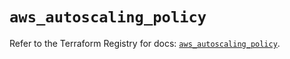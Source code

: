 # `aws_autoscaling_policy`

Refer to the Terraform Registry for docs: [`aws_autoscaling_policy`](https://registry.terraform.io/providers/hashicorp/aws/5.35.0/docs/resources/autoscaling_policy).
